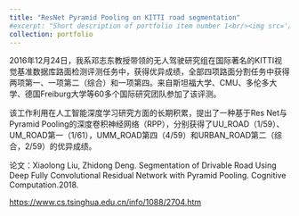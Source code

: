 ```yaml
---
title: "ResNet Pyramid Pooling on KITTI road segmentation"
#excerpt: "Short description of portfolio item number 1<br/><img src='/images/500x300.png'>"
collection: portfolio
---
```



2016年12月24日，我系邓志东教授带领的无人驾驶研究组在国际著名的KITTI视觉基准数据库路面检测评测任务中，获得优异成绩，全部四项路面分割任务中获得两项第一、一项第二（综合）和一项第四。来自斯坦福大学、CMU、多伦多大学、德国Freiburg大学等60多个国际研究团队参加了该评测。

该工作利用在人工智能深度学习研究方面的长期积累，提出了一种基于Res Net与Pyramid Pooling的深度卷积神经网络（RPP），分别获得了UU_ROAD（1/59）、UM_ROAD第一（1/61），UMM_ROAD第四（4/59）和URBAN_ROAD第二（综合，2/59）的优异成绩。

论文：Xiaolong Liu, Zhidong Deng. Segmentation of Drivable Road Using Deep Fully Convolutional Residual Network with Pyramid Pooling. Cognitive Computation.2018.

https://www.cs.tsinghua.edu.cn/info/1088/2704.htm
